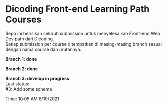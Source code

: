 # Dicoding Front-end Learning Path Courses

Repo ini berisikan seluruh submission untuk menyelesaikan Front-end Web Dev path dari Dicoding.  
Setiap submission per course ditempatkan di masing-masing branch sesuai dengan nama course dan urutannya.

**Branch 1: done**

**Branch 2: done**

**Branch 3: develop in progress**  
Last status:  
#3: Add some schema

Time: 10:05 AM 8/10/2021
